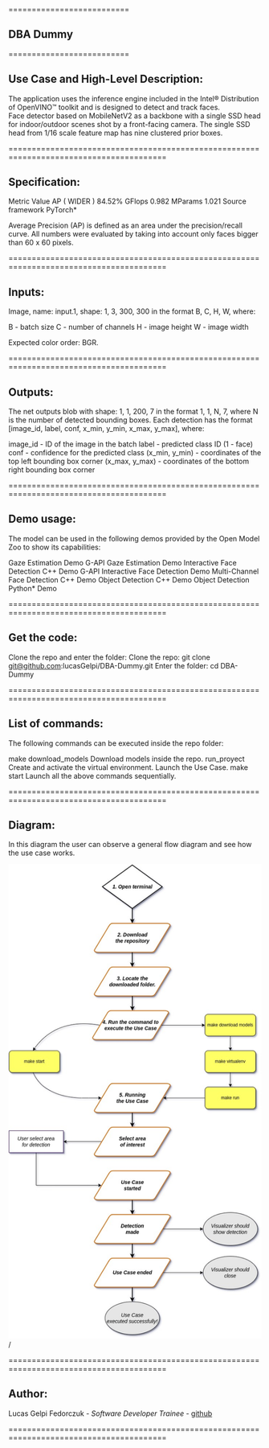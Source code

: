 ==========================
## DBA Dummy
==========================

## Use Case and High-Level Description:

The application uses the inference engine included in the Intel® Distribution of OpenVINO™ toolkit and is designed to detect and track faces.  
Face detector based on MobileNetV2 as a backbone with a single SSD head for indoor/outdoor scenes shot by a front-facing camera. The single SSD head from 1/16 scale feature map has nine clustered prior boxes.

========================================================================================

## Specification:

Metric                  Value
AP ( WIDER )            84.52%
GFlops                  0.982
MParams                 1.021
Source framework        PyTorch*

Average Precision (AP) is defined as an area under the precision/recall curve. All numbers were evaluated by taking into account only faces bigger than 60 x 60 pixels.

========================================================================================

## Inputs:

Image, name: input.1, shape: 1, 3, 300, 300 in the format B, C, H, W, where:

B - batch size
C - number of channels
H - image height
W - image width

Expected color order: BGR.

========================================================================================

## Outputs:

The net outputs blob with shape: 1, 1, 200, 7 in the format 1, 1, N, 7, where N is the number of detected bounding boxes. Each detection has the format [image_id, label, conf, x_min, y_min, x_max, y_max], where:

image_id - ID of the image in the batch
label - predicted class ID (1 - face)
conf - confidence for the predicted class
(x_min, y_min) - coordinates of the top left bounding box corner
(x_max, y_max) - coordinates of the bottom right bounding box corner

========================================================================================

## Demo usage:

The model can be used in the following demos provided by the Open Model Zoo to show its capabilities:

Gaze Estimation Demo
G-API Gaze Estimation Demo
Interactive Face Detection C++ Demo
G-API Interactive Face Detection Demo
Multi-Channel Face Detection C++ Demo
Object Detection C++ Demo
Object Detection Python\* Demo

========================================================================================

## Get the code:

Clone the repo and enter the folder:
Clone the repo: git clone git@github.com:lucasGelpi/DBA-Dummy.git
Enter the folder: cd DBA-Dummy

========================================================================================

## List of commands:

The following commands can be executed inside the repo folder:

make download_models        Download models inside the repo.
run_proyect                 Create and activate the virtual environment. Launch the Use Case.
make start                  Launch all the above commands sequentially.

========================================================================================

## Diagram:

In this diagram the user can observe a general flow diagram and see how the use case works.

![Flowchart](diagrams/FaceDetectionDiagram.jpg)/

========================================================================================

## Author:

Lucas Gelpi Fedorczuk - *Software Developer Trainee* - [github](https://github.com/lucasGelpi)

========================================================================================